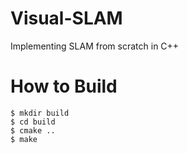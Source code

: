 # Visual-SLAM

Implementing SLAM from scratch in C++

# How to Build

```
$ mkdir build
$ cd build
$ cmake ..
$ make
```
